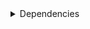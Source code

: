 <details>
<summary>Dependencies</summary>
|Dependency|Before|After|Change|Explicit|Package|Environments|
|-|-|-|-|-|-|-|
|typos|1.21.0|1.22.7|Minor Upgrade|true|conda|lint on *all platforms*|
|ordered_enum|0.0.8|0.0.9|Patch Upgrade|true|conda|{build, default, py312} on *all platforms*|
|pydantic|2.7.1|2.7.4|Patch Upgrade|true|conda|{build, default, py312} on *all platforms*|
|pytest|8.2.1|8.2.2|Patch Upgrade|true|conda|{default, py312} on *all platforms*|
|ruff|0.4.4|0.4.9|Patch Upgrade|true|conda|lint on *all platforms*|
|py-rattler|py312h1a1520d_0|py312had01cb0_0|Only build string|true|conda|{default, py312} on osx-arm64|
|ca-certificates|2024.2.2|2024.6.2|Minor Upgrade|false|conda|*all*|
|certifi|2024.2.2|2024.6.2|Minor Upgrade|false|conda|build on *all platforms*|
|filelock|3.14.0|3.15.1|Minor Upgrade|false|conda|lint on *all platforms*|
|libsqlite|3.45.3|3.46.0|Minor Upgrade|false|conda|*all*|
|libzlib|1.2.13|1.3.1|Minor Upgrade|false|conda|*all*|
|more-itertools|10.2.0|10.3.0|Minor Upgrade|false|conda|build on *all platforms*|
|nodeenv|1.8.0|1.9.1|Minor Upgrade|false|conda|lint on *all platforms*|
|packaging|24.0|24.1|Minor Upgrade|false|conda|{build, default, py312} on *all platforms*|
|pkginfo|1.10.0|1.11.1|Minor Upgrade|false|conda|build on *all platforms*|
|typing-extensions|4.11.0|4.12.2|Minor Upgrade|false|conda|{build, default, py312} on *all platforms*|
|typing_extensions|4.11.0|4.12.2|Minor Upgrade|false|conda|{build, default, py312} on *all platforms*|
|vc14_runtime|14.38.33135|14.40.33810|Minor Upgrade|false|conda|*all envs* on win-64|
|vs2015_runtime|14.38.33135|14.40.33810|Minor Upgrade|false|conda|*all envs* on win-64|
|zipp|3.17.0|3.19.2|Minor Upgrade|false|conda|{build, default, py312} on *all platforms*|
|cryptography|42.0.7|42.0.8|Patch Upgrade|false|conda|build on linux-64|
|openssl|3.3.0|3.3.1|Patch Upgrade|false|conda|*all*|
|pydantic-core|2.18.2|2.18.4|Patch Upgrade|false|conda|{build, default, py312} on *all platforms*|
|requests|2.32.2|2.32.3|Patch Upgrade|false|conda|build on *all platforms*|
|ld_impl_linux-64|hf3520f5_1|hf3520f5_4|Only build string|false|conda|*all envs* on linux-64|
|libgcc-ng|h77fa898_7|h77fa898_9|Only build string|false|conda|*all envs* on linux-64|
|libgomp|h77fa898_7|h77fa898_9|Only build string|false|conda|*all envs* on linux-64|
|libstdcxx-ng|hc0a3c3a_7|hc0a3c3a_9|Only build string|false|conda|{build, lint} on linux-64|
|vc|ha32ba9b_20|h8a93ad2_20|Only build string|false|conda|*all envs* on win-64|
</details>

[^1]: **Bold** means explicit dependency.
[^2]: Dependency got downgraded.
